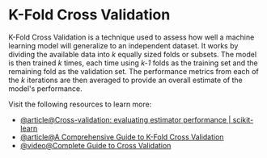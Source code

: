 # K-Fold Cross Validation

K-Fold Cross Validation is a technique used to assess how well a machine learning model will generalize to an independent dataset. It works by dividing the available data into _k_ equally sized folds or subsets. The model is then trained _k_ times, each time using _k-1_ folds as the training set and the remaining fold as the validation set. The performance metrics from each of the _k_ iterations are then averaged to provide an overall estimate of the model's performance.

Visit the following resources to learn more:

- [@article@Cross-validation: evaluating estimator performance | scikit-learn](https://scikit-learn.org/stable/modules/cross_validation.html)
- [@article@A Comprehensive Guide to K-Fold Cross Validation](https://www.datacamp.com/tutorial/k-fold-cross-validation)
- [@video@Complete Guide to Cross Validation](https://www.youtube.com/watch?v=-8s9KuNo5SA&t=925s)